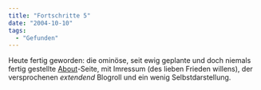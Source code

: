```yaml
---
title: "Fortschritte 5"
date: "2004-10-10"
tags:
  - "Gefunden"
---
```


Heute fertig geworden: die ominöse, seit ewig geplante und doch niemals fertig gestellte [About](/webpropaganda/about/)\-Seite, mit Imressum (des lieben Frieden willens), der versprochenen _extendend_ Blogroll und ein wenig Selbstdarstellung.
